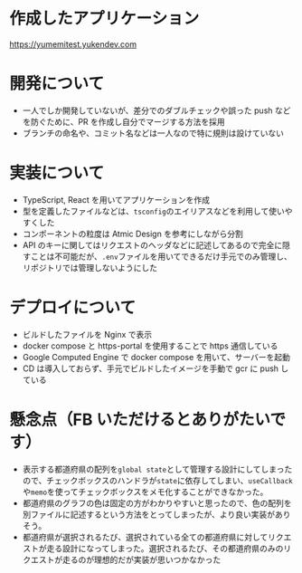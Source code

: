 # 作成したアプリケーション

https://yumemitest.yukendev.com

# 開発について

- 一人でしか開発していないが、差分でのダブルチェックや誤った push などを防ぐために、PR を作成し自分でマージする方法を採用
- ブランチの命名や、コミット名などは一人なので特に規則は設けていない

# 実装について

- TypeScript, React を用いてアプリケーションを作成
- 型を定義したファイルなどは、`tsconfig`のエイリアスなどを利用して使いやすくした
- コンポーネントの粒度は Atmic Design を参考にしながら分割
- API のキーに関してはリクエストのヘッダなどに記述してあるので完全に隠すことは不可能だが、`.env`ファイルを用いてできるだけ手元でのみ管理し、リポジトリでは管理しないようにした

# デプロイについて

- ビルドしたファイルを Nginx で表示
- docker compose と https-portal を使用することで https 通信している
- Google Computed Engine で docker compose を用いて、サーバーを起動
- CD は導入しておらず、手元でビルドしたイメージを手動で gcr に push している

# 懸念点（FB いただけるとありがたいです）

- 表示する都道府県の配列を`global state`として管理する設計にしてしまったので、チェックボックスのハンドラが`state`に依存してしまい、`useCallback`や`memo`を使ってチェックボックスをメモ化することができなかった。
- 都道府県のグラフの色は固定の方がわかりやすいと思ったので、色の配列を別ファイルに記述するという方法をとってしまったが、より良い実装がありそう。
- 都道府県が選択されるたび、選択されている全ての都道府県に対してリクエストが走る設計になってしまった。選択されるたび、その都道府県のみのリクエストが走るのが理想的だが実装が思いつかなかった

